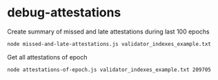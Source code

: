 # debug-attestations

Create summary of missed and late attestations during last 100 epochs

```sh
node missed-and-late-attestations.js validator_indexes_example.txt 
```

Get all attestations of epoch

```sh
node attestations-of-epoch.js validator_indexes_example.txt 209705
```
